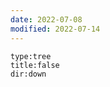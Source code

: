 ```yaml
---
date: 2022-07-08
modified: 2022-07-14
---
```


```breadcrumbs
type:tree
title:false
dir:down
```




















